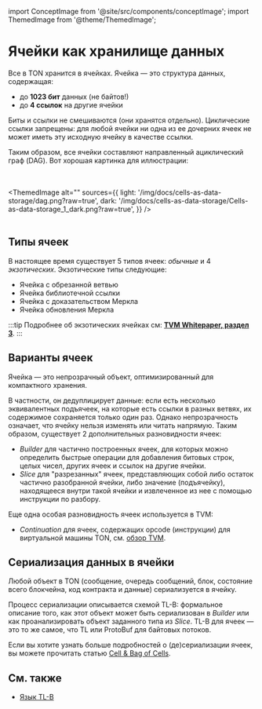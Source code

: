 import ConceptImage from '@site/src/components/conceptImage';
import ThemedImage from '@theme/ThemedImage';

# Ячейки как хранилище данных

Все в TON хранится в ячейках. Ячейка — это структура данных, содержащая:

- до **1023 бит** данных (не байтов!)
- до **4 ссылок** на другие ячейки

Биты и ссылки не смешиваются (они хранятся отдельно). Циклические ссылки запрещены: для любой ячейки ни одна из ее дочерних ячеек не может иметь эту исходную ячейку в качестве ссылки.

Таким образом, все ячейки составляют направленный ациклический граф (DAG). Вот хорошая картинка для иллюстрации:

<br></br>
<ThemedImage
alt=""
sources={{
light: '/img/docs/cells-as-data-storage/dag.png?raw=true',
dark: '/img/docs/cells-as-data-storage/Cells-as-data-storage_1_dark.png?raw=true',
}}
/> <br></br>

## Типы ячеек

В настоящее время существует 5 типов ячеек: *обычные* и 4 *экзотических*. Экзотические типы следующие:

- Ячейка с обрезанной ветвью
- Ячейка библиотечной ссылки
- Ячейка с доказательством Меркла
- Ячейка обновления Меркла

:::tip
Подробнее об экзотических ячейках см: [**TVM Whitepaper, раздел 3**](https://ton.org/tvm.pdf).
:::

## Варианты ячеек

Ячейка — это непрозрачный объект, оптимизированный для компактного хранения.

В частности, он дедуплицирует данные: если есть несколько эквивалентных подъячеек, на которые есть ссылки в разных ветвях, их содержимое сохраняется только один раз. Однако непрозрачность означает, что ячейку нельзя изменять или читать напрямую. Таким образом, существует 2 дополнительных разновидности ячеек:

- *Builder* для частично построенных ячеек, для которых можно определить быстрые операции для добавления битовых строк, целых чисел, других ячеек и ссылок на другие ячейки.
- *Slice* для "разрезанных" ячеек, представляющих собой либо остаток частично разобранной ячейки, либо значение (подъячейку), находящееся внутри такой ячейки и извлеченное из нее с помощью инструкции по разбору.

Еще одна особая разновидность ячеек используется в TVM:

- *Continuation* для ячеек, содержащих opcode (инструкции) для виртуальной машины TON, см. [обзор TVM](/v3/documentation/tvm/tvm-overview).

## Сериализация данных в ячейки

Любой объект в TON (сообщение, очередь сообщений, блок, состояние всего блокчейна, код контракта и данные) сериализуется в ячейку.

Процесс сериализации описывается схемой TL-B: формальное описание того, как этот объект может быть сериализован в *Builder* или как проанализировать объект заданного типа из *Slice*. TL-B для ячеек — это то же самое, что TL или ProtoBuf для байтовых потоков.

Если вы хотите узнать больше подробностей о (де)сериализации ячеек, вы можете прочитать статью [Cell & Bag of Cells](/v3/documentation/data-formats/tlb/cell-boc).

## См. также

- [Язык TL-B](/v3/documentation/data-formats/tlb/tl-b-language)
